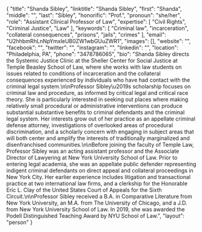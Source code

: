 {
  "title": "Shanda Sibley",
  "linktitle": "Shanda Sibley",
  "first": "Shanda",
  "middle": "",
  "last": "Sibley",
  "honorific": "Prof.",
  "pronoun": "she/her",
  "role": "Assistant Clinical Professor of Law",
  "expertise": [
    "Civil Rights",
    "Criminal Justice",
    "Law"
  ],
  "keywords": [
    "Criminal law",
    "incarceration",
    "collateral consequences",
    "prisons",
    "jails",
    "crimes"
  ],
  "email": "U2hhbmRhLnNpYmxleUB0ZW1wbGUuZWR1",
  "images": [],
  "website": "",
  "facebook": "",
  "twitter": "",
  "instagram": "",
  "linkedin": "",
  "location": "Philadelphia, PA",
  "phone": "3478786065",
  "bio": "Shanda Sibley directs the Systemic Justice Clinic at the Sheller Center for Social Justice at Temple Beasley School of Law, where she works with law students on issues related to conditions of incarceration and the collateral consequences experienced by individuals who have had contact with the criminal legal system.\n\nProfessor Sibley\u2019s scholarship focuses on criminal law and procedure, as informed by critical legal and critical race theory. She is particularly interested in seeking out places where making relatively small procedural or administrative interventions can produce substantial substantive benefits to criminal defendants and the criminal legal system. Her interests grow out of her practice as an appellate criminal defense attorney, investigations of overlooked areas of procedural discrimination, and a scholarly concern with engaging in subject areas that will both center and amplify the interests of traditionally marginalized and disenfranchised communities.\n\nBefore joining the faculty of Temple Law, Professor Sibley was an acting assistant professor and the Associate Director of Lawyering at New York University School of Law. Prior to entering legal academia, she was an appellate public defender representing indigent criminal defendants on direct appeal and collateral proceedings in New York City. Her earlier experience includes litigation and transactional practice at two international law firms, and a clerkship for the Honorable Eric L. Clay of the United States Court of Appeals for the Sixth Circuit.\n\nProfessor Sibley received a B.A. in Comparative Literature from New York University, an M.A. from The University of Chicago, and a J.D. from New York University School of Law. In 2019, she was awarded the Podell Distinguished Teaching Award by NYU School of Law.",
  "layout": "person"
}